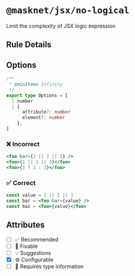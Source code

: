 <!-- begin title -->

# `@masknet/jsx/no-logical`

Limit the complexity of JSX logic expression

<!-- end title -->

## Rule Details

## Options

<!-- begin options -->

```ts
/**
 * @minItems Infinity
 */
export type Options = [
  | number
  | {
      attribute?: number
      element?: number
    },
]
```

<!-- end options -->

### :x: Incorrect

```jsx
<foo bar={1 || 2 || 3} />
<foo>{1 || 2 || 3}</foo>
<foo>{1 ? 2 : 3}</foo>
```

### :white_check_mark: Correct

```jsx
const value = 1 || 2 || 3
const bar = <foo bar={value} />
const baz = <foo>{value}</foo>
```

## Attributes

<!-- begin attributes -->

- [ ] :white_check_mark: Recommended
- [ ] :wrench: Fixable
- [ ] :bulb: Suggestions
- [x] :gear: Configurable
- [ ] :thought_balloon: Requires type information

<!-- end attributes -->
